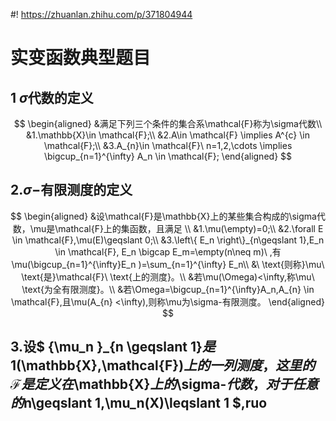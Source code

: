 #! https://zhuanlan.zhihu.com/p/371804944

# 实变函数典型题目

## 1 $\sigma$代数的定义

$$
\begin{aligned}
 &满足下列三个条件的集合系\mathcal{F}称为\sigma代数\\
&1.\mathbb{X}\in \mathcal{F};\\
&2.A\in \mathcal{F} \implies A^{c} \in \mathcal{F};\\
&3.A_{n}\in \mathcal{F}\  n=1,2,\cdots \implies  \bigcup_{n=1}^{\infty} A_n \in \mathcal{F};
\end{aligned}
$$

## 2.$\sigma-$有限测度的定义

$$
\begin{aligned}
&设\mathcal{F}是\mathbb{X}上的某些集合构成的\sigma代数，\mu是\mathcal{F}上的集函数，且满足 \\
&1.\mu(\empty)=0;\\
&2.\forall E \in \mathcal{F},\mu(E)\geqslant 0;\\
&3.\left\{ E_n \right\}_{n\geqslant 1},E_n \in \mathcal{F}, E_n \bigcap E_m=\empty(n\neq m)\ ,有\mu(\bigcup_{n=1}^{\infty}E_n )=\sum_{n=1}^{\infty} E_n\\
&\ \text{则称}\mu\ \text{是}\mathcal{F}\ \text{上的测度}。\\
&若\mu(\Omega)<\infty,称\mu\ \text{为全有限测度}。\\
&若\Omega=\bigcup_{n=1}^{\infty}A_n,A_{n} \in \mathcal{F},且\mu(A_{n}
<\infty),则称\mu为\sigma-有限测度。
\end{aligned}
$$

## 3.设$ \{\mu_n \}_{n \geqslant 1}$是$1(\mathbb{X},\mathcal{F})$上的一列测度，这里的$$\mathcal{F}$$是定义在$\mathbb{X}$上的$\sigma-$代数，对于任意的$n\geqslant 1,\mu_n(X)\leqslant 1 $,ruo
